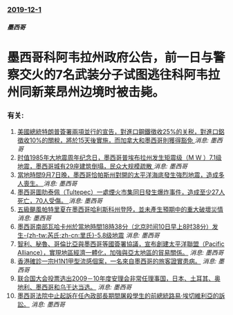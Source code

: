 ### [2019-12-1](/news/2019/12/1/index.md)

##### 墨西哥
#  墨西哥科阿韦拉州政府公告，前一日与警察交火的7名武装分子试图逃往科阿韦拉州同新莱昂州边境时被击毙。




### 有关:

1. [美國總統特朗普簽署兩項並行的宣告，對進口鋼鐵徵收25%的关税，對進口鋁徵收10%的關稅，將於15天後實施，而加拿大和墨西哥則獲得豁免 ](/zh/news/2018/03/8/美國總統特朗普簽署兩項並行的宣告-對進口鋼鐵徵收25-的关税-對進口鋁徵收10-的關稅-將於15天後實施-而加拿大和墨西.md) _消息: 墨西哥_
2. [时值1985年大地震周年纪念日，墨西哥普埃布拉州发生矩震级（M W ）7.1级地震，墨西哥城有29座建筑倒塌，民众大规模疏散 ](/zh/news/2017/09/19/时值1985年大地震周年纪念日-墨西哥普埃布拉州发生矩震级-M-W-71级地震-墨西哥城有29座建筑倒塌-民众大规模.md) _消息: 墨西哥_
3. [當地時間9月7日晚，墨西哥恰帕斯州對開的太平洋海底發生強烈地震，造成多人喪生。 ](/zh/news/2017/09/7/當地時間9月7日晚-墨西哥恰帕斯州對開的太平洋海底發生強烈地震-造成多人喪生.md) _消息: 墨西哥_
4. [墨西哥圖肋泰佩（Tultepec）一處煙火市集同日發生爆炸事件，造成至少27人死亡，70人受傷。 ](/zh/news/2016/12/20/墨西哥圖肋泰佩-Tultepec-一處煙火市集同日發生爆炸事件-造成至少27人死亡-70人受傷.md) _消息: 墨西哥_
5. [五級颶風帕特里夏在墨西哥哈利斯科州登陸，並未產生預期中的重大破壞災情](/zh/news/2015/10/24/五級颶風帕特里夏在墨西哥哈利斯科州登陸-並未產生預期中的重大破壞災情.md) _消息: 墨西哥_
6. [墨西哥南部瓦哈卡州於當地時間18時38分（北京时间10日早上8时38分）发生-{zh-tw:芮氏;zh-cn:里氏}-5.8级地震](/zh/news/2014/03/9/墨西哥南部瓦哈卡州於當地時間18時38分-北京时间10日早上8时38分-发生-zh-tw-芮氏-zh-cn-里氏-5.md) _消息: 墨西哥_
7. [ 智利、秘魯、哥倫比亞與墨西哥等國簽署協議，宣布創建太平洋聯盟（Pacific Alliance），實現地區經濟一體化，加強與亞太地區的貿易關係。](/zh/news/2012/06/6/智利-秘魯-哥倫比亞與墨西哥等國簽署協議-宣布創建太平洋聯盟-Pacific-Alliance-實現地區經濟一體化.md) _消息: 墨西哥_
8. [香港確診一宗H1N1甲型流感個案，一名來自墨西哥的旅客證實患病。](/zh/news/2009/05/1/香港確診一宗H1N1甲型流感個案-一名來自墨西哥的旅客證實患病.md) _消息: 墨西哥_
9. [联合国大会投票选出2009－10年度安理会非常任理事国，日本、土耳其、奥地利、墨西哥和乌干达当选。](/zh/news/2008/10/17/联合国大会投票选出2009-10年度安理会非常任理事国-日本-土耳其-奥地利-墨西哥和乌干达当选.md) _消息: 墨西哥_
10. [墨西哥法院中止起訴在任內政部長期間屠殺學生的前總統路易·埃切維利亞的訴訟。](/zh/news/2007/07/12/墨西哥法院中止起訴在任內政部長期間屠殺學生的前總統路易-埃切維利亞的訴訟.md) _消息: 墨西哥_
